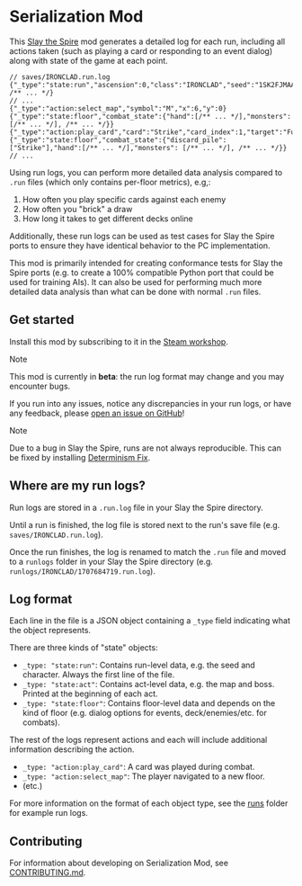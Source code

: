 # Serialization Mod

This [Slay the Spire](https://store.steampowered.com/app/646570/Slay_the_Spire/) mod generates a detailed log for each
run, including all actions taken (such as playing a card or responding to an event dialog) along with state of the game
at each point.

```jsonc
// saves/IRONCLAD.run.log
{"_type":"state:run","ascension":0,"class":"IRONCLAD","seed":"1SK2FJMAA7GY1", /** ... */}
// ...
{"_type":"action:select_map","symbol":"M","x":6,"y":0}
{"_type":"state:floor","combat_state":{"hand":[/** ... */],"monsters": [/** ... */], /** ... */}}
{"_type":"action:play_card","card":"Strike","card_index":1,"target":"FuzzyLouseDefensive","target_index":0}
{"_type":"state:floor","combat_state":{"discard_pile":["Strike"],"hand":[/** ... */],"monsters": [/** ... */], /** ... */}}
// ...
```

Using run logs, you can perform more detailed data analysis compared to `.run` files (which only contains per-floor
metrics), e.g,:

1. How often you play specific cards against each enemy  
2. How often you "brick" a draw
3. How long it takes to get different decks online

Additionally, these run logs can be used as test cases for Slay the Spire ports to ensure they have identical behavior
to the PC implementation.

This mod is primarily intended for creating conformance tests for Slay the Spire ports (e.g. to create a 100% compatible
Python port that could be used for training AIs). It can also be used for performing much more detailed data analysis
than what can be done with normal `.run` files.

## Get started

Install this mod by subscribing to it in the [Steam workshop](https://steamcommunity.com/workshop/filedetails/?id=3156775649).

> [!NOTE]  
> This mod is currently in **beta**: the run log format may change and you may encounter bugs.
>
> If you run into any issues, notice any discrepancies in your run logs, or have any feedback, please
> [open an issue on GitHub](https://github.com/colinking/serializationmod/issues/new)!

> [!NOTE]  
> Due to a bug in Slay the Spire, runs are not always reproducible. This can be fixed by installing
> [Determinism Fix](https://github.com/colinking/determinismfix).

## Where are my run logs?

Run logs are stored in a `.run.log` file in your Slay the Spire directory.

Until a run is finished, the log file is stored next to the run's save file (e.g. `saves/IRONCLAD.run.log`).

Once the run finishes, the log is renamed to match the `.run` file and moved to a `runlogs` folder in your Slay the
Spire directory (e.g. `runlogs/IRONCLAD/1707684719.run.log`). 

## Log format

Each line in the file is a JSON object containing a `_type` field indicating what the object represents.

There are three kinds of "state" objects:
- `_type: "state:run"`: Contains run-level data, e.g. the seed and character. Always the first line of the file.
- `_type: "state:act"`: Contains act-level data, e.g. the map and boss. Printed at the beginning of each act.
- `_type: "state:floor"`: Contains floor-level data and depends on the kind of floor (e.g. dialog options for events, 
  deck/enemies/etc. for combats).

The rest of the logs represent actions and each will include additional information describing the action.
- `_type: "action:play_card"`: A card was played during combat.
- `_type: "action:select_map"`: The player navigated to a new floor.
- (etc.)

For more information on the format of each object type, see the [runs](./runs) folder for example run logs.

## Contributing

For information about developing on Serialization Mod, see [CONTRIBUTING.md](.github/CONTRIBUTING.md).
